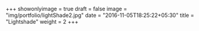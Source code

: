 +++
showonlyimage = true
draft = false
image = "img/portfolio/lightShade2.jpg"
date = "2016-11-05T18:25:22+05:30"
title = "Lightshade"
weight = 2
+++